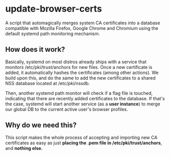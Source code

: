 # update-browser-certs

A script that automagically merges system CA certificates into a database compatible with Mozilla Firefox, Google Chrome and Chromium using the default systemd path monitoring mechanism.


## How does it work?

Basically, systemd on most distros already ships with a service that *monitors* /etc/pki/trust/anchors for new files. Once a new certificate is added, it automatically hashes the certificates (among other actions). We build upon this, and do the same to add the new certificates to a shared NSS database located at /etc/pki/nssdb.

Then, another systemd path monitor will check if a flag file is touched, indicating that there are recently added certificates to the database. If that's the case, systemd will start another service (as a **user instance**) to merge our global DB to the current active user's browser profiles.

## Why do we need this?

This script makes the whole process of accepting and importing new CA certificates as easy as just **placing the .pem file in /etc/pki/trust/anchors**, and **nothing else.**

